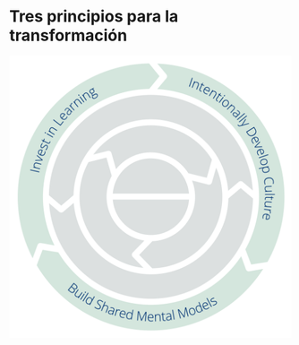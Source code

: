 # Tres principios para la transformación


![Tres principios para la transformación: invierte en aprendizaje – Desarrolla intencionadamente la cultura – Crea modelos mentales compartidos](img/csf/csf-light-transformation.png)
